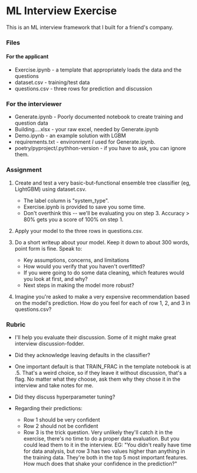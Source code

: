 # ML Interview Exercise
This is an ML interview framework that I built for a friend's company.

### Files
#### For the applicant
- Exercise.ipynb - a template that appropriately loads the data and the questions
- dataset.csv - training/test data
- questions.csv - three rows for prediction and discussion

### For the interviewer
- Generate.ipynb - Poorly documented notebook to create training and question data
- Building....xlsx - your raw excel, needed by Generate.ipynb
- Demo.ipynb - an example solution with LGBM
- requirements.txt - environment *I* used for Generate.ipynb.
- poetry/pyproject/.pythhon-version - if you have to ask, you can ignore them.


### Assignment
1. Create and test a very basic-but-functional ensemble tree classifier (eg, LightGBM) using dataset.csv.  
    - The label column is "system_type".  
    - Exercise.ipynb is provided to save you some time.  
    - Don't overthink this -- we'll be evaluating you on step 3.  Accuracy > 80% gets you a score of 100% on step 1.

2. Apply your model to the three rows in questions.csv.

3. Do a short writeup about your model.  Keep it down to about 300 words, point form is fine.  Speak to:
    - Key assumptions, concerns, and limitations
    - How would you verify that you haven't overfitted?
    - If you were going to do some data cleaning, which features would you look at first, and why?
    - Next steps in making the model more robust?

4. Imagine you're asked to make a very expensive recommendation based on the model's prediction.  How do you feel for each of row 1, 2, and 3 in questions.csv?

### Rubric
- I'll help you evaluate their discussion.  Some of it might make great interview discussion-fodder.

- Did they acknowledge leaving defaults in the classifier?   

- One important default is that TRAIN_FRAC in the template notebook is at .5.  That's a weird choice, so if they leave it without discussion, that's a flag.  No matter what they choose, ask them why they chose it in the interview and take notes for me.

- Did they discuss hyperparameter tuning?

- Regarding their predictions:
	- Row 1 should be very confident
	- Row 2 should not be confident
	- Row 3 is the trick question.  Very unlikely they'll catch it in the exercise, there's no time to do a proper data evaluation.  But you could lead them to it in the interview.  EG: "You didn't really have time for data analysis, but row 3 has two values higher than anything in the training data.  They're both in the top 5 most important features.  How much does that shake your confidence in the prediction?"

